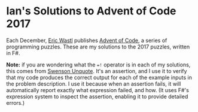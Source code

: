 # Ian's Solutions to Advent of Code 2017

Each December, [Eric Wastl](http://was.tl/) publishes [Advent of Code](http://adventofcode.com), a series of programming puzzles. These are my solutions to the 2017 puzzles, written in F#.

**Note:** if you are wondering what the `=!` operator is in each of my solutions, this comes from [Swenson Unquote](https://github.com/SwensenSoftware/unquote). It's an assertion, and I use it to verify that my code produces the correct output for each of the example inputs in the problem description. I use it because when an assertion fails, it will automatically report exactly what expression failed, and how. (It uses F#'s expression system to inspect the assertion, enabling it to provide detailed errors.)
